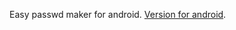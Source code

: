 Easy passwd maker for android. [Version for android](https://github.com/del0ct/Pass_Maker_Android).
